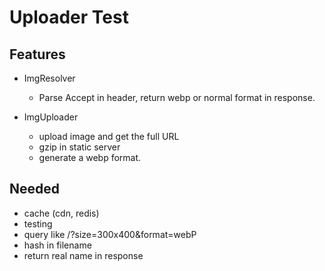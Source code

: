 # Uploader Test

## Features
-  ImgResolver
    - Parse Accept in header, return webp or normal format in response.

-  ImgUploader
   -  upload image and get the full URL
   -  gzip in static server
   -  generate a webp format.


## Needed
- cache (cdn, redis)
- testing
- query like /?size=300x400&format=webP
- hash in filename
- return real name in response